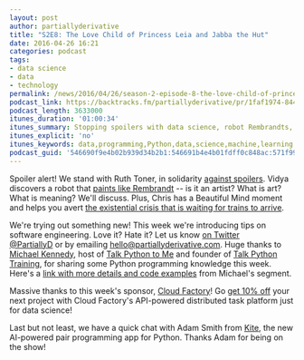 ```yaml
---
layout: post
author: partiallyderivative
title: "S2E8: The Love Child of Princess Leia and Jabba the Hut"
date: 2016-04-26 16:21
categories: podcast
tags:
- data science
- data
- technology
permalink: /news/2016/04/26/season-2-episode-8-the-love-child-of-princess-leia-and-jabba-the-hut
podcast_link: https://backtracks.fm/partiallyderivative/pr/1faf1974-8445-11e7-86c7-0e84392478bc/partially_derivative_s2e8.mp3?s=1
podcast_length: 3633000
itunes_duration: '01:00:34'
itunes_summary: Stopping spoilers with data science, robot Rembrandts, subway math and programming tips!
itunes_explicit: 'no'
itunes_keywords: data,programming,Python,data,science,machine,learning
podcast_guid: '546690f9e4b02b939d34b2b1:546691b4e4b01fdff0c848ac:571f99e3859fd0a3d33ae253'
---
```


Spoiler alert! We stand with Ruth Toner, in solidarity [against
spoilers](http://www.insightdatascience.com/blog/fanguard.html). Vidya
discovers a robot that [paints like
Rembrandt](https://www.youtube.com/watch?v=IuygOYZ1Ngo) -- is it an
artist? What is art? What is meaning? We'll discuss. Plus, Chris has a
Beautiful Mind moment and helps you avert [the existential crisis that
is waiting for trains to
arrive](http://erikbern.com/2016/04/04/nyc-subway-math.html). 

We're trying out something new! This week we're introducing tips on
software engineering. Love it? Hate it? Let us know [on Twitter
@PartiallyD](https://twitter.com/partiallyd) or by emailing
<hello@partiallyderivative.com>. Huge thanks to [Michael
Kennedy](https://twitter.com/mkennedy?lang=en), host of [Talk Python to
Me](https://talkpython.fm/) and founder of [Talk Python
Training](https://training.talkpython.fm/), for sharing some Python
programming knowledge this week. Here's a [link with more details and
code
examples](https://docs.google.com/document/d/1JaG8FdcguO-ib3HPqEWIbs_8-XZ-KPX3HVP2XGDSD_8/edit)
from Michael's segment.

Massive thanks to this week's sponsor, [Cloud
Factory](http://info.cloudfactory.com/pd/api-driven-workforce)! Go [get
10% off](http://info.cloudfactory.com/pd/api-driven-workforce) your next
project with Cloud Factory's API-powered distributed task platform just
for data science!

Last but not least, we have a quick chat with Adam Smith from
[Kite](http://kite.com), the new AI-powered pair programming app for
Python. Thanks Adam for being on the show!

<div id="backtracks-player" data-bt-embed="https://player.backtracks.fm/partiallyderivative/partially-derivative/m/s2e8-the-love-child-of-princess-leia-and-jabba-the-hut" data-bt-theme="light" data-bt-show-art-cover="true" data-bt-show-comments="false"></div><script>(function(p,l,a,y,e,r,s){if(p[y]) return;if(p[e]) return p[e]();s=l.createElement(a);l.head.appendChild((s.async=p[y]=true,s.src=r,s))}(window,document,"script","__btL","__btR","https://player.backtracks.fm/embedder.js"))</script>
